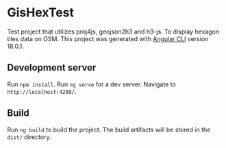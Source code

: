 # GisHexTest

Test project that utilizes proj4js, geojson2h3 and h3-js. To display hexagon tiles data on OSM.
This project was generated with [Angular CLI](https://github.com/angular/angular-cli) version 18.0.1.

## Development server

Run `npm install`.
Run `ng serve` for a dev server. Navigate to `http://localhost:4200/`.

## Build

Run `ng build` to build the project. The build artifacts will be stored in the `dist/` directory.
